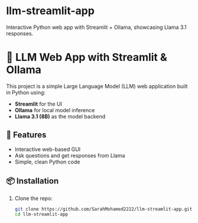 # llm-streamlit-app
Interactive Python web app with Streamlit + Ollama, showcasing Llama 3.1 responses.

# 🦙 LLM Web App with Streamlit & Ollama

This project is a simple Large Language Model (LLM) web application built in Python using:
- **Streamlit** for the UI
- **Ollama** for local model inference
- **Llama 3.1 (8B)** as the model backend

## 🚀 Features
- Interactive web-based GUI
- Ask questions and get responses from Llama
- Simple, clean Python code

## 📦 Installation
1. Clone the repo:
   ```bash
   git clone https://github.com/SarahMohamed2222/llm-streamlit-app.git
   cd llm-streamlit-app

